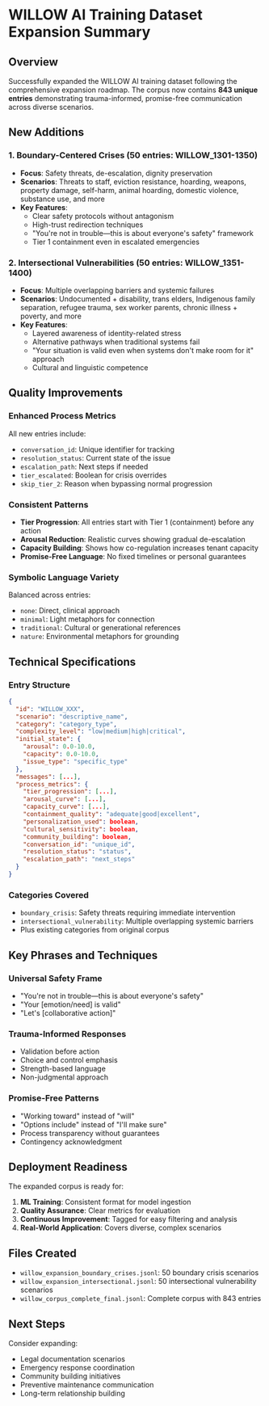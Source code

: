 # WILLOW AI Training Dataset Expansion Summary

## Overview
Successfully expanded the WILLOW AI training dataset following the comprehensive expansion roadmap. The corpus now contains **843 unique entries** demonstrating trauma-informed, promise-free communication across diverse scenarios.

## New Additions

### 1. Boundary-Centered Crises (50 entries: WILLOW_1301-1350)
- **Focus**: Safety threats, de-escalation, dignity preservation
- **Scenarios**: Threats to staff, eviction resistance, hoarding, weapons, property damage, self-harm, animal hoarding, domestic violence, substance use, and more
- **Key Features**:
  - Clear safety protocols without antagonism
  - High-trust redirection techniques
  - "You're not in trouble—this is about everyone's safety" framework
  - Tier 1 containment even in escalated emergencies

### 2. Intersectional Vulnerabilities (50 entries: WILLOW_1351-1400)
- **Focus**: Multiple overlapping barriers and systemic failures
- **Scenarios**: Undocumented + disability, trans elders, Indigenous family separation, refugee trauma, sex worker parents, chronic illness + poverty, and more
- **Key Features**:
  - Layered awareness of identity-related stress
  - Alternative pathways when traditional systems fail
  - "Your situation is valid even when systems don't make room for it" approach
  - Cultural and linguistic competence

## Quality Improvements

### Enhanced Process Metrics
All new entries include:
- `conversation_id`: Unique identifier for tracking
- `resolution_status`: Current state of the issue
- `escalation_path`: Next steps if needed
- `tier_escalated`: Boolean for crisis overrides
- `skip_tier_2`: Reason when bypassing normal progression

### Consistent Patterns
- **Tier Progression**: All entries start with Tier 1 (containment) before any action
- **Arousal Reduction**: Realistic curves showing gradual de-escalation
- **Capacity Building**: Shows how co-regulation increases tenant capacity
- **Promise-Free Language**: No fixed timelines or personal guarantees

### Symbolic Language Variety
Balanced across entries:
- `none`: Direct, clinical approach
- `minimal`: Light metaphors for connection
- `traditional`: Cultural or generational references
- `nature`: Environmental metaphors for grounding

## Technical Specifications

### Entry Structure
```json
{
  "id": "WILLOW_XXX",
  "scenario": "descriptive_name",
  "category": "category_type",
  "complexity_level": "low|medium|high|critical",
  "initial_state": {
    "arousal": 0.0-10.0,
    "capacity": 0.0-10.0,
    "issue_type": "specific_type"
  },
  "messages": [...],
  "process_metrics": {
    "tier_progression": [...],
    "arousal_curve": [...],
    "capacity_curve": [...],
    "containment_quality": "adequate|good|excellent",
    "personalization_used": boolean,
    "cultural_sensitivity": boolean,
    "community_building": boolean,
    "conversation_id": "unique_id",
    "resolution_status": "status",
    "escalation_path": "next_steps"
  }
}
```

### Categories Covered
- `boundary_crisis`: Safety threats requiring immediate intervention
- `intersectional_vulnerability`: Multiple overlapping systemic barriers
- Plus existing categories from original corpus

## Key Phrases and Techniques

### Universal Safety Frame
- "You're not in trouble—this is about everyone's safety"
- "Your [emotion/need] is valid"
- "Let's [collaborative action]"

### Trauma-Informed Responses
- Validation before action
- Choice and control emphasis
- Strength-based language
- Non-judgmental approach

### Promise-Free Patterns
- "Working toward" instead of "will"
- "Options include" instead of "I'll make sure"
- Process transparency without guarantees
- Contingency acknowledgment

## Deployment Readiness

The expanded corpus is ready for:
1. **ML Training**: Consistent format for model ingestion
2. **Quality Assurance**: Clear metrics for evaluation
3. **Continuous Improvement**: Tagged for easy filtering and analysis
4. **Real-World Application**: Covers diverse, complex scenarios

## Files Created
- `willow_expansion_boundary_crises.jsonl`: 50 boundary crisis scenarios
- `willow_expansion_intersectional.jsonl`: 50 intersectional vulnerability scenarios
- `willow_corpus_complete_final.jsonl`: Complete corpus with 843 entries

## Next Steps
Consider expanding:
- Legal documentation scenarios
- Emergency response coordination
- Community building initiatives
- Preventive maintenance communication
- Long-term relationship building